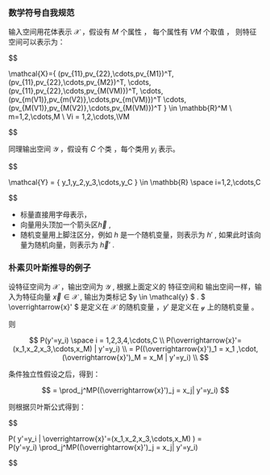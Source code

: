 ### 数学符号自我规范

输入空间用花体表示 $\mathcal{X}$ ，假设有 $M$ 个属性 ， 每个属性有 $VM$ 个取值 ， 则特征空间可以表示为：

$$

\mathcal{X}=\{
(pv_{11},pv_{22},\cdots,pv_{M1})^T, (pv_{11},pv_{22},\cdots,pv_{M2})^T, 
\cdots,
(pv_{11},pv_{22},\cdots,pv_{M(VM)})^T,
\cdots,
(pv_{m(V1)},pv_{m(V2)},\cdots,pv_{m(VM)})^T
\cdots,
(pv_{M(V1)},pv_{M(V2)},\cdots,pv_{M(VM)})^T
\} \in \mathbb{R}^M  \\
m=1,2,\cdots,M \\
Vi = 1,2,\cdots,\VM

$$

同理输出空间 $\mathcal{Y}$ ，假设有 $C$ 个类 ，每个类用 $y_i$ 表示。

$$

\mathcal{Y} = \{
y_1,y_2,y_3,\cdots,y_C
\} \in \mathbb{R} \space i=1,2,\cdots,C

$$

- 标量直接用字母表示，
- 向量用头顶加一个箭头区$\overrightarrow{h}$ ,
- 随机变量用上脚注区分，例如 $h$ 是一个随机变量，则表示为 $h'$ , 如果此时该向量为随机向量，则表示为 $\overrightarrow{h}'$ .


### 朴素贝叶斯推导的例子

设特征空间为 $\mathcal{X}$ ，输出空间为 $\mathcal{Y}$ , 根据上面定义的 特征空间和 输出空间一样，输入为特征向量 $\overrightarrow{x} \in \mathcal{X}$ , 输出为类标记 $y \in \mathcal{y} $ . $ \overrightarrow{x}' $ 是定义在 $\mathcal{X}$ 的随机变量 ，$y'$ 是定义在 $\mathcal{y}$ 上的随机变量 。

则

$$
P(y'=y_i) \space i = 1,2,3,4,\cdots,C \\
P(\overrightarrow{x}'=(x_1,x_2,x_3,\cdots,x_M) | y'=y_i) \\
= P((\overrightarrow{x}')_1 = x_1 ,\cdot,(\overrightarrow{x}')_M = x_M | y'=y_i) \\
$$

条件独立性假设之后，得到：

$$
= \prod_j^MP((\overrightarrow{x}')_j = x_j| y'=y_i)
$$

则根据贝叶斯公式得到：

$$

P( y'=y_i | \overrightarrow{x}'=(x_1,x_2,x_3,\cdots,x_M) )  =  
P(y'=y_i) \prod_j^MP((\overrightarrow{x}')_j = x_j| y'=y_i)

$$
